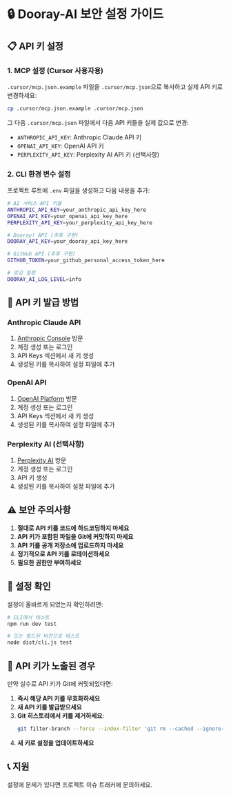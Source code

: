 # 🔒 Dooray-AI 보안 설정 가이드

## 📋 API 키 설정

### 1. MCP 설정 (Cursor 사용자용)

`.cursor/mcp.json.example` 파일을 `.cursor/mcp.json`으로 복사하고 실제 API 키로 변경하세요:

```bash
cp .cursor/mcp.json.example .cursor/mcp.json
```

그 다음 `.cursor/mcp.json` 파일에서 다음 API 키들을 실제 값으로 변경:

- `ANTHROPIC_API_KEY`: Anthropic Claude API 키
- `OPENAI_API_KEY`: OpenAI API 키  
- `PERPLEXITY_API_KEY`: Perplexity AI API 키 (선택사항)

### 2. CLI 환경 변수 설정

프로젝트 루트에 `.env` 파일을 생성하고 다음 내용을 추가:

```bash
# AI 서비스 API 키들
ANTHROPIC_API_KEY=your_anthropic_api_key_here
OPENAI_API_KEY=your_openai_api_key_here
PERPLEXITY_API_KEY=your_perplexity_api_key_here

# Dooray! API (추후 구현)
DOORAY_API_KEY=your_dooray_api_key_here

# GitHub API (추후 구현)
GITHUB_TOKEN=your_github_personal_access_token_here

# 로깅 설정
DOORAY_AI_LOG_LEVEL=info
```

## 🔑 API 키 발급 방법

### Anthropic Claude API
1. [Anthropic Console](https://console.anthropic.com/) 방문
2. 계정 생성 또는 로그인
3. API Keys 섹션에서 새 키 생성
4. 생성된 키를 복사하여 설정 파일에 추가

### OpenAI API
1. [OpenAI Platform](https://platform.openai.com/) 방문
2. 계정 생성 또는 로그인
3. API Keys 섹션에서 새 키 생성
4. 생성된 키를 복사하여 설정 파일에 추가

### Perplexity AI (선택사항)
1. [Perplexity AI](https://www.perplexity.ai/settings/api) 방문
2. 계정 생성 또는 로그인
3. API 키 생성
4. 생성된 키를 복사하여 설정 파일에 추가

## ⚠️ 보안 주의사항

1. **절대로 API 키를 코드에 하드코딩하지 마세요**
2. **API 키가 포함된 파일을 Git에 커밋하지 마세요**
3. **API 키를 공개 저장소에 업로드하지 마세요**
4. **정기적으로 API 키를 로테이션하세요**
5. **필요한 권한만 부여하세요**

## 🔧 설정 확인

설정이 올바르게 되었는지 확인하려면:

```bash
# CLI에서 테스트
npm run dev test

# 또는 빌드된 버전으로 테스트  
node dist/cli.js test
```

## 🚨 API 키가 노출된 경우

만약 실수로 API 키가 Git에 커밋되었다면:

1. **즉시 해당 API 키를 무효화하세요**
2. **새 API 키를 발급받으세요**
3. **Git 히스토리에서 키를 제거하세요**:
   ```bash
   git filter-branch --force --index-filter 'git rm --cached --ignore-unmatch .cursor/mcp.json' --prune-empty --tag-name-filter cat -- --all
   ```
4. **새 키로 설정을 업데이트하세요**

## 📞 지원

설정에 문제가 있다면 프로젝트 이슈 트래커에 문의하세요. 